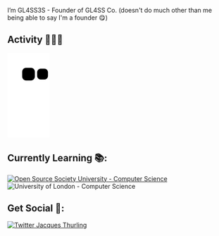 I’m GL4SS3S - Founder of GL4SS Co. (doesn't do much other than me being able to say I'm a founder 😋)

## Activity 🧑🏻‍💻

![snake animation](https://github.com/Gl4SS3S/Gl4SS3S/blob/output/github-contribution-grid-snake.svg)

## Currently Learning 📚:
[![Open Source Society University - Computer Science](https://img.shields.io/badge/OSSU-computer--science-blue.svg)](https://github.com/ossu/computer-science)
![University of London - Computer Science](https://img.shields.io/badge/University%20of%20London-Computer%20Science-red)

## Get Social 💬:
[![Twitter Jacques Thurling](https://img.shields.io/twitter/follow/JT_Gl4SS3S?style=social)](https://twitter.com/intent/follow?screen_name=JT_Gl4SS3S)
